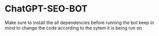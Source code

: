 # ChatGPT-SEO-BOT
Make sure to install the all dependencies before running the bot 
keep in mind to change the code according to the sytem it is being run on 
